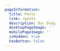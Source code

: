 ```yaml
---
pageInformation:
  title: Posts
  link: /posts
  description: Our blog
  desktopPageImage: ''
  mobilePageImage: ''
  isHidden: true
  hasButton: false
---
```


